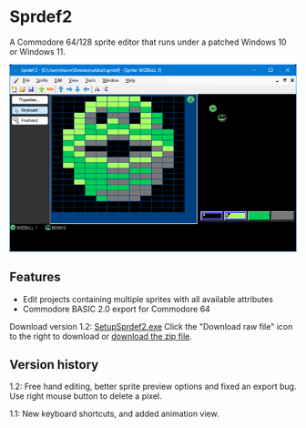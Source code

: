 ﻿# Sprdef2
A Commodore 64/128 sprite editor that runs under a patched Windows 10 or Windows 11.

![The main window of Sprdef2](https://raw.githubusercontent.com/Anders-H/Sprdef2/main/screenshotv1_2.jpg)

## Features

* Edit projects containing multiple sprites with all available attributes
* Commodore BASIC 2.0 export for Commodore 64

Download version 1.2: [SetupSprdef2.exe](https://github.com/Anders-H/Sprdef2/blob/main/SetupSprdef2.exe) Click the "Download raw file" icon to the right to download or [download the zip file](https://winsoft.se/files/SetupSprdef2.zip).

## Version history

1.2: Free hand editing, better sprite preview options and fixed an export bug. Use right mouse button to delete a pixel.

1.1: New keyboard shortcuts, and added animation view.